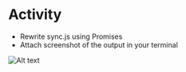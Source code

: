 # Activity

- Rewrite sync.js using Promises​
- Attach screenshot of the output in your terminal

![Alt text](../../../../../../C:/Users/Admin/xml-and-js/module-08/assignments/OutPut.PNG)